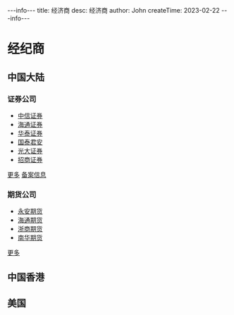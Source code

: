 ---info---
title: 经济商
desc: 经济商
author: John
createTime: 2023-02-22
---info---

# 经纪商
## 中国大陆
### 证券公司
+ [中信证券](http://sd.citics.com/)
+ [海通证券](https://www.htsec.com/)
+ [华泰证券](https://www.htsc.com.cn/)
+ [国泰君安](https://www.gtja.com/)
+ [光大证券](http://www.ebscn.com/)
+ [招商证券](http://www.cmschina.com/)

[更多](https://www.sac.net.cn/wlzf/hfjgxxgs/) [备案信息](https://jg.sac.net.cn/pages/publicity/securities-list.html)

### 期货公司
+ [永安期货](http://www.yafco.com/)
+ [海通期货](http://www.htfutures.com)
+ [浙商期货](http://www.cnzsqh.com/)
+ [南华期货](http://www.nanhua.net/)

[更多](http://www.cfachina.org/informationpublicity/futurescompanyinformantionpublicity/qhgsjbqk/)

## 中国香港

## 美国